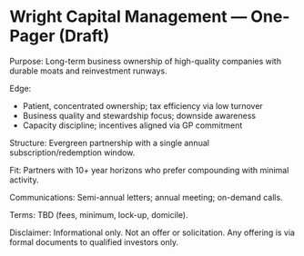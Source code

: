 # Wright Capital Management — One-Pager (Draft)

Purpose: Long-term business ownership of high-quality companies with durable moats and reinvestment runways.

Edge:
- Patient, concentrated ownership; tax efficiency via low turnover
- Business quality and stewardship focus; downside awareness
- Capacity discipline; incentives aligned via GP commitment

Structure: Evergreen partnership with a single annual subscription/redemption window.

Fit: Partners with 10+ year horizons who prefer compounding with minimal activity.

Communications: Semi-annual letters; annual meeting; on-demand calls.

Terms: TBD (fees, minimum, lock-up, domicile).

Disclaimer: Informational only. Not an offer or solicitation. Any offering is via formal documents to qualified investors only.
